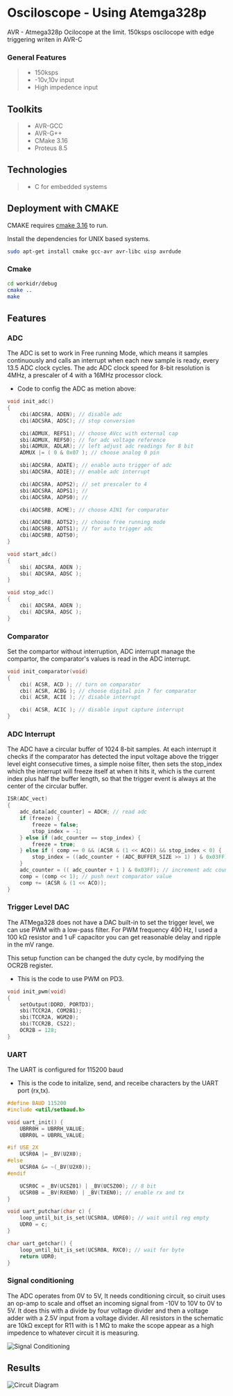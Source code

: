 # Osciloscope - Using Atemga328p 
AVR - Atmega328p Ocilocope at the limit. 150ksps oscilocope with edge triggering writen in AVR-C
### General Features
> * 150ksps 
> * -10v,10v input
> * High impedence input 
## Toolkits 

> * AVR-GCC
> * AVR-G++
> * CMake 3.16
> * Proteus 8.5

## Technologies
> * C for embedded systems

## Deployment with CMAKE

CMAKE requires [cmake 3.16](https://cmake.org/cmake/help/latest/release/3.16.html) to run.

Install the dependencies for UNIX based systems. 
```sh
sudo apt-get install cmake gcc-avr avr-libc uisp avrdude
```
### Cmake 
```sh
cd workidr/debug
cmake ..
make
```

## Features
### ADC
The ADC is set to work in Free running Mode, which means it samples continuously and calls an interrupt when each new sample is ready, every 13.5 ADC clock cycles.
The adc ADC clock speed for 8-bit resolution is 4MHz, a prescaler of 4 with a 16MHz processor clock. 
* Code to config the ADC as metion above:
```c
void init_adc()
{
    cbi(ADCSRA, ADEN); // disable adc
    cbi(ADCSRA, ADSC); // stop conversion

    cbi(ADMUX, REFS1); // choose AVcc with external cap
    sbi(ADMUX, REFS0); // for adc voltage reference
    sbi(ADMUX, ADLAR); // left adjust adc readings for 8 bit
    ADMUX |= ( 0 & 0x07 ); // choose analog 0 pin

    sbi(ADCSRA, ADATE); // enable auto trigger of adc
    sbi(ADCSRA, ADIE); // enable adc interrupt

    cbi(ADCSRA, ADPS2); // set prescaler to 4
    sbi(ADCSRA, ADPS1); //
    cbi(ADCSRA, ADPS0); //

    cbi(ADCSRB, ACME); // choose AIN1 for comparator

    cbi(ADCSRB, ADTS2); // choose free running mode
    cbi(ADCSRB, ADTS1); // for auto trigger adc
    cbi(ADCSRB, ADTS0);
}

void start_adc()
{
    sbi( ADCSRA, ADEN );
    sbi( ADCSRA, ADSC );
}

void stop_adc()
{
    cbi( ADCSRA, ADEN );
    cbi( ADCSRA, ADSC );
}
```

### Comparator
Set the compartor without interruption, ADC interrupt manage the compartor, the comparator's values is read in the ADC interrupt. 
```c
void init_comparator(void)
{
    cbi( ACSR, ACD ); // turn on comparator
    cbi( ACSR, ACBG ); // choose digital pin 7 for comparator
    cbi( ACSR, ACIE ); // disable interrupt

    cbi( ACSR, ACIC ); // disable input capture interrupt
}
```

### ADC Interrupt

The ADC have a circular buffer of 1024 8-bit samples. At each interrupt it checks if the comparator has detected the input voltage above the trigger level eight consecutive times, a simple noise filter, then sets the stop_index which the interrupt will freeze itself at when it hits it, which is the current index plus half the buffer length, so that the trigger event is always at the center of the circular buffer.

```c
ISR(ADC_vect)
{
    adc_data[adc_counter] = ADCH; // read adc
    if (freeze) {
        freeze = false;
        stop_index = -1;
    } else if (adc_counter == stop_index) {
        freeze = true;
    } else if ( comp == 0 && (ACSR & (1 << ACO)) && stop_index < 0) {
        stop_index = ((adc_counter + (ADC_BUFFER_SIZE >> 1) ) & 0x03FF);
    }
    adc_counter = (( adc_counter + 1 ) & 0x03FF); // increment adc counter
    comp = (comp << 1); // push next comparator value
    comp += (ACSR & (1 << ACO));
}
```

###  Trigger Level DAC
The ATMega328 does not have a DAC built-in to set the trigger level, we can use PWM with a low-pass filter. For PWM frequency 490 Hz, I used a 100 kΩ resistor and 1 uF capacitor you can get reasonable delay and ripple in the mV range.

This setup function can be changed the duty cycle, by modifying the OCR2B register.

* This is the code to use PWM on PD3. 
```c
void init_pwm(void)
{
    setOutput(DDRD, PORTD3);
    sbi(TCCR2A, COM2B1);
    sbi(TCCR2A, WGM20);
    sbi(TCCR2B, CS22);
    OCR2B = 128;
}
```

### UART
The UART is configured for 115200 baud
* This is the code to initalize, send, and receibe characters  by  the UART port (rx,tx).
```c
#define BAUD 115200
#include <util/setbaud.h>

void uart_init() {
    UBRR0H = UBRRH_VALUE;
    UBRR0L = UBRRL_VALUE;

#if USE_2X
    UCSR0A |= _BV(U2X0);
#else
    UCSR0A &= ~(_BV(U2X0));
#endif

    UCSR0C = _BV(UCSZ01) | _BV(UCSZ00); // 8 bit
    UCSR0B = _BV(RXEN0) | _BV(TXEN0); // enable rx and tx
}

void uart_putchar(char c) {
    loop_until_bit_is_set(UCSR0A, UDRE0); // wait until reg empty
    UDR0 = c;
}

char uart_getchar() {
    loop_until_bit_is_set(UCSR0A, RXC0); // wait for byte
    return UDR0;
}
```

### Signal conditioning
The ADC operates from 0V to 5V, It needs conditioning circuit, so ciruit uses an op-amp to scale and offset an incoming signal from -10V to 10V to 0V to 5V.
It does this with a divide by four voltage divider and then a voltage adder with a 2.5V input from a voltage divider. All resistors in the schematic are 10kΩ except for R11 with is 1 MΩ to make the scope appear as a high impedence to whatever circuit it is measuring.

![Signal Conditioning](fafd.jpg)

## Results

![Circuit Diagram](avr-osiclocope.SVG)
